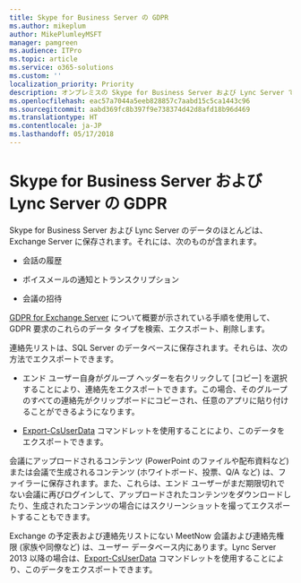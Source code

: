 ```yaml
---
title: Skype for Business Server の GDPR
ms.author: mikeplum
author: MikePlumleyMSFT
manager: pamgreen
ms.audience: ITPro
ms.topic: article
ms.service: o365-solutions
ms.custom: ''
localization_priority: Priority
description: オンプレミスの Skype for Business Server および Lync Server での GDPR の要件に対応する方法について説明します。
ms.openlocfilehash: eac57a7044a5eeb828857c7aabd15c5ca1443c96
ms.sourcegitcommit: aabd369fc8b397f9e738374d42d8afd18b96d469
ms.translationtype: HT
ms.contentlocale: ja-JP
ms.lasthandoff: 05/17/2018
---
```

# <a name="gdpr-for-skype-for-business-server-and-lync-server"></a>Skype for Business Server および Lync Server の GDPR

Skype for Business Server および Lync Server のデータのほとんどは、Exchange Server に保存されます。それには、次のものが含まれます。

-   会話の履歴

-   ボイスメールの通知とトランスクリプション

-   会議の招待

[GDPR for Exchange Server](gdpr-for-exchange-server.md) について概要が示されている手順を使用して、GDPR 要求のこれらのデータ タイプを検索、エクスポート、削除します。

連絡先リストは、SQL Server のデータベースに保存されます。それらは、次の方法でエクスポートできます。

-   エンド ユーザー自身がグループ ヘッダーを右クリックして [コピー] を選択することにより、連絡先をエクスポートできます。この場合、そのグループのすべての連絡先がクリップボードにコピーされ、任意のアプリに貼り付けることができるようになります。

-   [Export-CsUserData](https://docs.microsoft.com/ja-JP/powershell/module/skype/export-csuserdata) コマンドレットを使用することにより、このデータをエクスポートできます。

会議にアップロードされるコンテンツ (PowerPoint のファイルや配布資料など) または会議で生成されるコンテンツ (ホワイトボード、投票、Q/A など) は、ファイラーに保存されます。また、これらは、エンド ユーザーがまだ期限切れでない会議に再びログインして、アップロードされたコンテンツをダウンロードしたり、生成されたコンテンツの場合にはスクリーンショットを撮ってエクスポートすることもできます。

Exchange の予定表および連絡先リストにない MeetNow 会議および連絡先権限 (家族や同僚など) は、ユーザー データベース内にあります。Lync Server 2013 以降の場合は、[Export-CsUserData](https://docs.microsoft.com/ja-JP/powershell/module/skype/export-csuserdata) コマンドレットを使用することにより、このデータをエクスポートできます。
